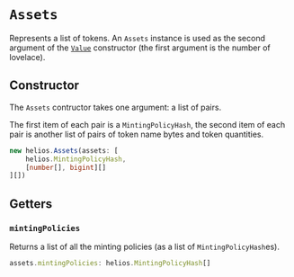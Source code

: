 # `Assets`

Represents a list of tokens. An `Assets` instance is used as the second argument of the [`Value`](./value.md) constructor (the first argument is the number of lovelace).

## Constructor

The `Assets` contructor takes one argument: a list of pairs. 

The first item of each pair is a `MintingPolicyHash`, the second item of each pair is another list of pairs of token name bytes and token quantities.

```ts
new helios.Assets(assets: [
    helios.MintingPolicyHash,
    [number[], bigint][]
][])
```

## Getters

### `mintingPolicies`

Returns a list of all the minting policies (as a list of `MintingPolicyHash`es).

```ts
assets.mintingPolicies: helios.MintingPolicyHash[]
```